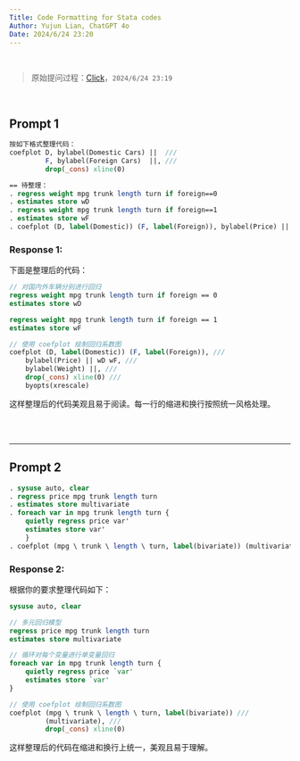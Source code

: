 ```yaml
---
Title: Code Formatting for Stata codes
Author: Yujun Lian, ChatGPT 4o
Date: 2024/6/24 23:20
---
```


<br>

> 原始提问过程：[Click](https://chatgpt.com/share/146a734f-78f9-4641-b9d6-cdf25db2b006)，`2024/6/24 23:19`

&emsp; 

## Prompt 1

```stata
按如下格式整理代码：
coefplot D, bylabel(Domestic Cars) ||  ///
         F, bylabel(Foreign Cars)  ||, ///
         drop(_cons) xline(0)

== 待整理：
. regress weight mpg trunk length turn if foreign==0
. estimates store wD
. regress weight mpg trunk length turn if foreign==1
. estimates store wF
. coefplot (D, label(Domestic)) (F, label(Foreign)), bylabel(Price) || wD wF, bylabel(Weight) ||, drop(_cons) xline(0) byopts(xrescale)
```

### Response 1:
下面是整理后的代码：

```stata
// 对国内外车辆分别进行回归
regress weight mpg trunk length turn if foreign == 0
estimates store wD

regress weight mpg trunk length turn if foreign == 1
estimates store wF

// 使用 coefplot 绘制回归系数图
coefplot (D, label(Domestic)) (F, label(Foreign)), ///
    bylabel(Price) || wD wF, ///
    bylabel(Weight) ||, ///
    drop(_cons) xline(0) ///
    byopts(xrescale)
```

这样整理后的代码美观且易于阅读。每一行的缩进和换行按照统一风格处理。

<br>
<br>

--- - --

## Prompt 2

```stata
. sysuse auto, clear
. regress price mpg trunk length turn
. estimates store multivariate
. foreach var in mpg trunk length turn {
    quietly regress price var'
	estimates store var'
	}
. coefplot (mpg \ trunk \ length \ turn, label(bivariate)) (multivariate), drop(_cons) xline(0)
```

### Response 2:
根据你的要求整理代码如下：

```stata
sysuse auto, clear

// 多元回归模型
regress price mpg trunk length turn
estimates store multivariate

// 循环对每个变量进行单变量回归
foreach var in mpg trunk length turn {
    quietly regress price `var'
    estimates store `var'
}

// 使用 coefplot 绘制回归系数图
coefplot (mpg \ trunk \ length \ turn, label(bivariate)) ///
         (multivariate), ///
         drop(_cons) xline(0)
```

这样整理后的代码在缩进和换行上统一，美观且易于理解。

